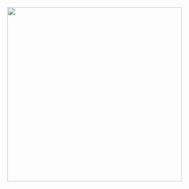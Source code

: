 <img src="https://github.com/estudiomaisum/Mobiliarios_para_primeira_infancia/assets/135167314/1c7def7f-fab9-4cfd-8dc4-318194e76e3d" width="400px"/>

